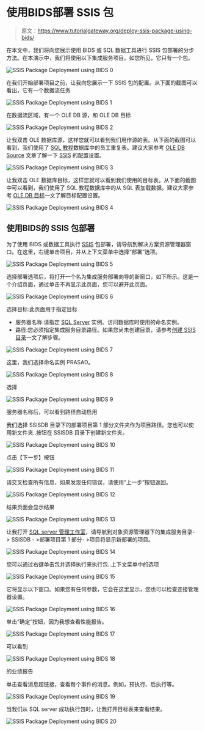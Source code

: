 # 使用BIDS部署 SSIS 包

> 原文：<https://www.tutorialgateway.org/deploy-ssis-package-using-bids/>

在本文中，我们将向您展示使用 BIDS 或 SQL 数据工具进行 SSIS 包部署的分步方法。在本演示中，我们将使用以下集成服务项目。如您所见，它只有一个包。

![SSIS Package Deployment using BIDS 0](img/45f6b26383f0f8a9a431c005cd4a26ad.png)

在我们开始部署项目之前，让我向您展示一下 SSIS 包的配置。从下面的截图可以看出，它有一个数据流任务

![SSIS Package Deployment using BIDS 1](img/75563bb2424b044883e5cd05b6d1caa0.png)

在数据流区域，有一个 OLE DB 源，和 OLE DB 目标

![SSIS Package Deployment using BIDS 2](img/61c58d8c90852772c8f1844e9601a1ca.png)

让我双击 OLE 数据库源，这样您就可以看到我们用作源的表。从下面的截图可以看到，我们使用了 [SQL 教程](https://www.tutorialgateway.org/sql/)数据库中的员工重复表。建议大家参考 [OLE DB Source](https://www.tutorialgateway.org/ole-db-source-in-ssis/) 文章了解一下 [SSIS](https://www.tutorialgateway.org/ssis/) 的配置设置。

![SSIS Package Deployment using BIDS 3](img/28a079b04d46631632602ba33649f7de.png)

让我双击 OLE 数据库目标，这样您就可以看到我们使用的目标表。从下面的截图中可以看到，我们使用了 SQL 教程数据库中的从 SQL 表加载数据。建议大家参考 [OLE DB 目标](https://www.tutorialgateway.org/ssis-ole-db-destination/)一文了解目标配置设置。

![SSIS Package Deployment using BIDS 4](img/b3c2fbff95a5715041feb9da05d2a9f9.png)

## 使用BIDS的 SSIS 包部署

为了使用 BIDS 或数据工具执行 [SSIS](https://www.tutorialgateway.org/ssis/) 包部署，请导航到解决方案资源管理器窗口。在这里，右键单击项目，并从上下文菜单中选择“部署”选项。

![SSIS Package Deployment using BIDS 5](img/027ea79b552f1d372292e0cee7c0646f.png)

选择部署选项后，将打开一个名为集成服务部署向导的新窗口，如下所示。这是一个介绍页面，通过单击不再显示此页面，您可以避开此页面。

![SSIS Package Deployment using BIDS 6](img/1582c44c0d15ad10f485c77171fe5130.png)

选择目标:此页面用于指定目标

*   服务器名称:请指定 [SQL Server](https://www.tutorialgateway.org/sql/) 实例。访问数据库时使用的命名实例。
*   路径:您必须指定集成服务目录路径。如果您尚未创建目录，请参考[创建 SSIS 目录](https://www.tutorialgateway.org/create-ssis-catalog/)一文了解步骤。

![SSIS Package Deployment using BIDS 7](img/4277669aa9fb78e691e78f56b7bbcaf5.png)

这里，我们选择命名实例 PRASAD。

![SSIS Package Deployment using BIDS 8](img/e79abb85f349d7da8716f05a05b76b53.png)

选择

![SSIS Package Deployment using BIDS 9](img/1074ebf86e5c5851857ec35178b7ec04.png)

服务器名称后，可以看到路径自动启用

我们选择 SSISDB 目录下的部署项目第 1 部分文件夹作为项目路径。您也可以使用新文件夹..按钮在 SSISDB 目录下创建新文件夹。

![SSIS Package Deployment using BIDS 10](img/bbead4d0816680ad4dad17940cd574d4.png)

点击【下一步】按钮

![SSIS Package Deployment using BIDS 11](img/1cc4dc072f361deb6018644db8de9eae.png)

请交叉检查所有信息，如果发现任何错误，请使用“上一步”按钮返回。

![SSIS Package Deployment using BIDS 12](img/7292e4adb1351d8d66320a6fe35ee174.png)

结果页面会显示结果

![SSIS Package Deployment using BIDS 13](img/626f32c375d73f03213b79ed0d425374.png)

让我打开 [SQL server 管理工作室](https://www.tutorialgateway.org/sql/)，请导航到对象资源管理器下的集成服务目录- > SSISDB - >部署项目第 1 部分- >项目将显示新部署的项目。

![SSIS Package Deployment using BIDS 14](img/9ab55281ae43fccaf008d2a0be31616c.png)

您可以通过右键单击包并选择执行来执行包..上下文菜单中的选项

![SSIS Package Deployment using BIDS 15](img/efa1634b20cb9dafcbb6a121df6fbe56.png)

它将显示以下窗口。如果您有任何参数，它会在这里显示，您也可以检查连接管理器设置。

![SSIS Package Deployment using BIDS 16](img/afa7d0f762958062b135870ba8b3946d.png)

单击“确定”按钮，因为我想查看性能报告。

![SSIS Package Deployment using BIDS 17](img/1e7abbe8113c2d769d098f83215a4c3a.png)

可以看到

![SSIS Package Deployment using BIDS 18](img/d9edb0d9784abb7df5074b51ae768c24.png)

的业绩报告

单击查看消息超链接，查看每个事件的消息。例如，预执行、后执行等。

![SSIS Package Deployment using BIDS 19](img/86d158f6fb3a5e187da94442f0f7c04d.png)

当我们从 SQL server 成功执行包时，让我打开目标表来查看结果。

![SSIS Package Deployment using BIDS 20](img/1b5a01d3664e69d32ab10fb7832b56ca.png)